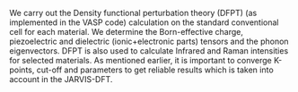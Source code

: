  We carry out the Density functional perturbation theory (DFPT) (as implemented in the VASP code) calculation on the standard conventional cell for each material. We determine the Born-effective charge, piezoelectric and dielectric (ionic+electronic parts) tensors and the phonon eigenvectors. DFPT is also used to calculate Infrared and Raman intensities for selected materials. As mentioned earlier, it is important to converge K-points, cut-off and parameters to get reliable results which is taken into account in the JARVIS-DFT.
